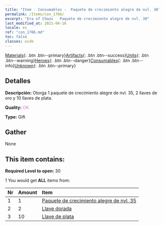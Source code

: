 ```yaml
---
title: "Item - Consumables -  Paquete de crecimiento alegre de nvl. 30"
permalink: /Items/con_1766/
excerpt: "Era of Chaos   Paquete de crecimiento alegre de nvl. 30"
last_modified_at: 2021-04-16
locale: es
ref: "con_1766.md"
toc: false
classes: wide
---
```

 [Materials](/es/Items/){: .btn .btn--primary}[Artifacts](/es/Items/Artifacts/){: .btn .btn--success}[Units](/es/Items/Units/){: .btn .btn--warning}[Heroes](/es/Items/Heroes/){: .btn .btn--danger}[Consumables](/es/Items/Consumables/){: .btn .btn--info}[Unknown](/es/Items/Unknown/){: .btn .btn--primary}

## Detalles
 **Descripción:** Otorga 1 paquete de crecimiento alegre de nvl. 35, 2 llaves de oro y 10 llaves de plata.

 **Quality:** <span style="color: #DA70D6">OK</span>

 **Type:** Gift

## Gather

  None

## This item contains:

 **Required Level to open:** 30

 1 You would get **ALL** items  from:

  | Nr | Amount |     Item    |
  |:---|:-------|:------------|
  | 1 | 1 | [ Paquete de crecimiento alegre de nvl. 35](/es/Items/con_1767/) |  | 
  | 2 | 2 | [Llave dorada](/es/Items/con_783/) |  | 
  | 3 | 10 | [Llave de plata](/es/Items/con_693/) |  | 
